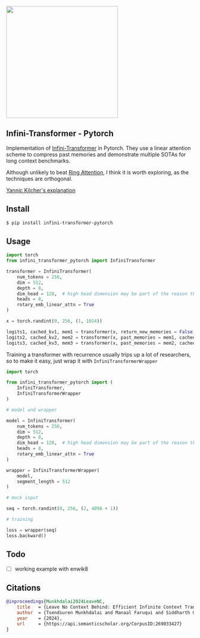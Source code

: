 <img src="./infini-attention.png" width="300px"></img>

## Infini-Transformer - Pytorch

Implementation of <a href="https://arxiv.org/abs/2404.07143">Infini-Transformer</a> in Pytorch. They use a linear attention scheme to compress past memories and demonstrate multiple SOTAs for long context benchmarks.

Although unlikely to beat <a href="https://github.com/lucidrains/ring-attention-pytorch">Ring Attention</a>, I think it is worth exploring, as the techniques are orthogonal.

<a href="https://www.youtube.com/watch?v=r_UBBfTPcF0">Yannic Kilcher's explanation</a>

## Install

```bash
$ pip install infini-transformer-pytorch
```

## Usage

```python
import torch
from infini_transformer_pytorch import InfiniTransformer

transformer = InfiniTransformer(
    num_tokens = 256,
    dim = 512,
    depth = 8,
    dim_head = 128,  # high head dimension may be part of the reason they got good results (kv has high capacity)
    heads = 8,
    rotary_emb_linear_attn = True
)

x = torch.randint(0, 256, (1, 1024))

logits1, cached_kv1, mem1 = transformer(x, return_new_memories = False)
logits2, cached_kv2, mem2 = transformer(x, past_memories = mem1, cached_kv = cached_kv1, return_new_memories = False)
logits3, cached_kv3, mem3 = transformer(x, past_memories = mem2, cached_kv = cached_kv2, return_new_memories = True)

```

Training a transformer with recurrence usually trips up a lot of researchers, so to make it easy, just wrap it with `InfiniTransformerWrapper`

```python
import torch

from infini_transformer_pytorch import (
    InfiniTransformer,
    InfiniTransformerWrapper
)

# model and wrapper

model = InfiniTransformer(
    num_tokens = 256,
    dim = 512,
    depth = 8,
    dim_head = 128,  # high head dimension may be part of the reason they got good results (kv has high capacity)
    heads = 8,
    rotary_emb_linear_attn = True
)

wrapper = InfiniTransformerWrapper(
    model,
    segment_length = 512
)

# mock input

seq = torch.randint(0, 256, (2, 4096 + 1))

# training

loss = wrapper(seq)
loss.backward()
```

## Todo

- [ ] working example with enwik8

## Citations

```bibtex
@inproceedings{Munkhdalai2024LeaveNC,
    title   = {Leave No Context Behind: Efficient Infinite Context Transformers with Infini-attention},
    author  = {Tsendsuren Munkhdalai and Manaal Faruqui and Siddharth Gopal},
    year    = {2024},
    url     = {https://api.semanticscholar.org/CorpusID:269033427}
}
```
